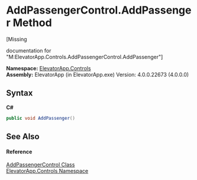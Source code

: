 # AddPassengerControl.AddPassenger Method 
 

\[Missing <summary> documentation for "M:ElevatorApp.Controls.AddPassengerControl.AddPassenger"\]

**Namespace:**&nbsp;<a href="N_ElevatorApp_Controls">ElevatorApp.Controls</a><br />**Assembly:**&nbsp;ElevatorApp (in ElevatorApp.exe) Version: 4.0.0.22673 (4.0.0.0)

## Syntax

**C#**<br />
``` C#
public void AddPassenger()
```


## See Also


#### Reference
<a href="T_ElevatorApp_Controls_AddPassengerControl">AddPassengerControl Class</a><br /><a href="N_ElevatorApp_Controls">ElevatorApp.Controls Namespace</a><br />